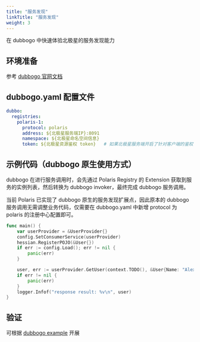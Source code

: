```yaml
---
title: "服务发现"
linkTitle: "服务发现"
weight: 3
---
```


在 dubbogo 中快速体验北极星的服务发现能力

## 环境准备

参考 [dubbogo 官网文档](https://dubbo.apache.org/zh/docs3-v2/golang-sdk/quickstart/install/)

##  dubbogo.yaml 配置文件

```yaml
dubbo:
  registries:
    polaris-1:
      protocol: polaris 
      address: ${北极星服务端IP}:8091
      namespace: ${北极星命名空间信息}
      token: ${北极星资源鉴权 token}   # 如果北极星服务端开启了针对客户端的鉴权，则需要配置该参数
```

## 示例代码（dubbogo 原生使用方式）

dubbogo 在进行服务调用时，会先通过 Polaris Registry 的 Extension 获取到服务的实例列表，然后转换为 dubbogo invoker，最终完成 dubbogo 服务调用。

当前 Polaris 已实现了 dubbogo 原生的服务发现扩展点，因此原本的 dubbogo 服务调用无需调整业务代码，仅需要在 dubbogo.yaml 中新增 protocol 为 polaris 的注册中心配置即可。

```go
func main() {
    var userProvider = &UserProvider{}
    config.SetConsumerService(userProvider)
    hessian.RegisterPOJO(&User{})
    if err := config.Load(); err != nil {
        panic(err)
    }

    user, err := userProvider.GetUser(context.TODO(), &User{Name: "Alex001"})
    if err != nil {
        panic(err)
    }
    logger.Infof("response result: %v\n", user)
}
```

## 验证

可根据 [dubbogo example](https://github.com/apache/dubbo-go-samples/tree/master/polaris/registry) 开展
